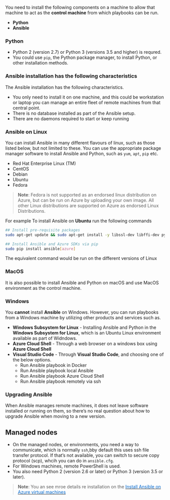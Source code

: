 You need to install the following components on a machine to allow that machine to act as the **control machine** from which playbooks can be run.

- **Python**
- **Ansible**

### Python
- Python 2 (version 2.7) or Python 3 (versions 3.5 and higher) is requred.
- You could use `pip`, the Python package manager, to install Python, or other installation methods.

### Ansible installation has the following characteristics
The Ansible installation has the following characteristics.
- You only need to install it on one machine, and this could be workstation or laptop you can manage an entire fleet of remote machines from that central point.
- There is no database installed as part of the Ansible setup.
- There are no daemons required to start or keep running


### Ansible on Linux
You can install Ansible in many different flavours of linux, such as those listed below, but not limited to these. You can use the appropriate package manager software to install Ansible and Python, such as `yum`, `apt`, `pip` etc.
- Red Hat Enterprise Linux (TM)
- CentOS
- Debian
- Ubuntu
- Fedora

> **Note**: Fedora is not supported as an endorsed linux distribution on Azure, but can be run on Azure by uploading your own image. All other Linux distributions are supported on Azure as endorsed Linux Distributions.

For example To install Ansible on **Ubuntu** run the following commands
```bash
## Install pre-requisite packages
sudo apt-get update && sudo apt-get install -y libssl-dev libffi-dev python-dev python-pip

## Install Ansible and Azure SDKs via pip
sudo pip install ansible[azure]
```

The equivalent command would be run on the different versions of Linux

### MacOS
It is also possible to install Ansible and Python on macOS and use MacOS environment as the control machine.

### Windows
You **cannot** install **Ansible** on Windows. However, you can run playbooks from a Windows machine by utilizing other products and services such as. 
- **Windows Subsystem for Linux** -  Installing Ansible and Python in the **Windows Subsystem for Linux**, which is an Ubuntu Linux environment available as part of Widndows.
- **Azure Cloud Shell** - Through a web browser on a windows box using **Azure Cloud Shell**
- **Visual Studio Code** - Through **Visual Studio Code**, and choosing one of the below options. 
    - Run Ansible playbook in Docker
    - Run Ansible playbook local Ansible
    - Run Ansible playbook Azure Cloud Shell
    - Run Ansible playbook remotely via ssh


### Upgrading Ansible
When Ansible manages remote machines, it does not leave software installed or running on them, so there’s no real question about how to upgrade Ansible when moving to a new version.

## Managed nodes
- On the managed nodes, or environments, you need a way to communicate, which is normally `ssh`,bby default this uses ssh file transfer protocol. If that’s not available, you can switch to secure copy protocol (scp), whcih you can do in `ansible.cfg`. 
 - For Windows machines, remote PowerShell is used. 
- You also need Python 2 (version 2.6 or later) or Python 3 (version 3.5 or later).


> **Note**: You an see mroe details re installation on the <a href="https://docs.microsoft.com/en-us/azure/virtual-machines/linux/ansible-install-configure?toc=%2Fen-us%2Fazure%2Fansible%2Ftoc.json&bc=%2Fen-us%2Fazure%2Fbread%2Ftoc.json" target="_blank"><span style="color: #0066cc;" color="#0066cc">Install Ansible on Azure virtual machines</span></a>